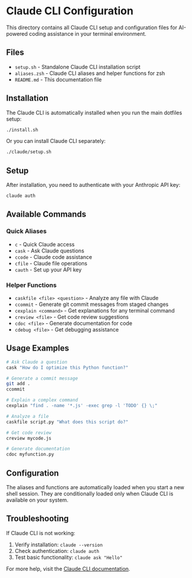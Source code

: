 # Claude CLI Configuration

This directory contains all Claude CLI setup and configuration files for AI-powered coding assistance in your terminal environment.

## Files

- `setup.sh` - Standalone Claude CLI installation script
- `aliases.zsh` - Claude CLI aliases and helper functions for zsh
- `README.md` - This documentation file

## Installation

The Claude CLI is automatically installed when you run the main dotfiles setup:

```bash
./install.sh
```

Or you can install Claude CLI separately:

```bash
./claude/setup.sh
```

## Setup

After installation, you need to authenticate with your Anthropic API key:

```bash
claude auth
```

## Available Commands

### Quick Aliases

- `c` - Quick Claude access
- `cask` - Ask Claude questions
- `ccode` - Claude code assistance  
- `cfile` - Claude file operations
- `cauth` - Set up your API key

### Helper Functions

- `caskfile <file> <question>` - Analyze any file with Claude
- `ccommit` - Generate git commit messages from staged changes
- `cexplain <command>` - Get explanations for any terminal command
- `creview <file>` - Get code review suggestions
- `cdoc <file>` - Generate documentation for code
- `cdebug <file>` - Get debugging assistance

## Usage Examples

```bash
# Ask Claude a question
cask "How do I optimize this Python function?"

# Generate a commit message
git add .
ccommit

# Explain a complex command
cexplain "find . -name '*.js' -exec grep -l 'TODO' {} \;"

# Analyze a file
caskfile script.py "What does this script do?"

# Get code review
creview mycode.js

# Generate documentation
cdoc myfunction.py
```

## Configuration

The aliases and functions are automatically loaded when you start a new shell session. They are conditionally loaded only when Claude CLI is available on your system.

## Troubleshooting

If Claude CLI is not working:

1. Verify installation: `claude --version`
2. Check authentication: `claude auth`
3. Test basic functionality: `claude ask "Hello"`

For more help, visit the [Claude CLI documentation](https://github.com/anthropics/claude-cli).
